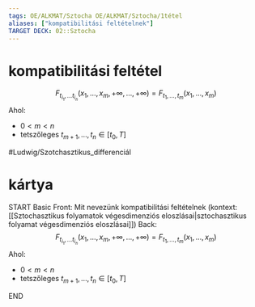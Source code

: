 ```yaml
---
tags: OE/ALKMAT/Sztocha OE/ALKMAT/Sztocha/1tétel
aliases: ["kompatibilitási feltételnek"]
TARGET DECK: 02::Sztocha
---
```


# kompatibilitási feltétel
$$F_{t_{i_1},\dots t_{i_n}}(x_1, \dots, x_m, +\infty, \dots, +\infty) = F_{t_1, \dots,t_m}(x_1, \dots, x_m)$$
Ahol:
- $0< m < n$
- tetszőleges $t_{m+1}, \dots , t_n \in [t_0,T]$

#Ludwig/Szotchasztikus_differenciál 


# kártya
START
Basic
Front:
Mit nevezünk kompatibilitási feltételnek (kontext: [[Sztochasztikus folyamatok végesdimenziós eloszlásai|sztochasztikus folyamat végesdimenziós eloszlásai]])
Back:
$$F_{t_{i_1},\dots t_{i_n}}(x_1, \dots, x_m, +\infty, \dots, +\infty) = F_{t_1, \dots,t_m}(x_1, \dots, x_m)$$
Ahol:
- $0< m < n$
- tetszőleges $t_{m+1}, \dots , t_n \in [t_0,T]$
<!--ID: 1686071934213-->
END